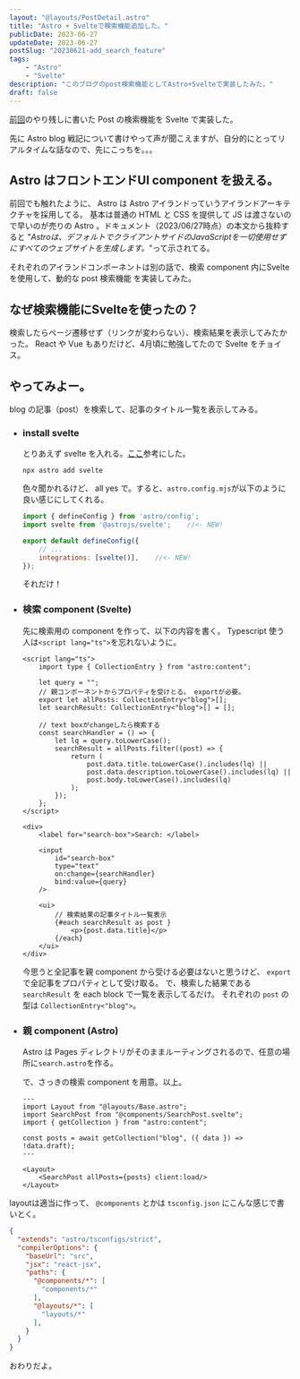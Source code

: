 ```yaml
---
layout: "@layouts/PostDetail.astro"
title: "Astro + Svelteで検索機能追加した。"
publicDate: 2023-06-27
updateDate: 2023-06-27
postSlug: "20230621-add_search_feature"
tags:
    - "Astro"
    - "Svelte"
description: "このブログのpost検索機能としてAstro+Svelteで実装したみた。"
draft: false
---
```


[前回](https://marogosteen-pages.web.app/posts/20230621-remake_my_blog/)のやり残しに書いた Post の検索機能を Svelte で実装した。

先に Astro blog 戦記について書けやって声が聞こえますが、自分的にとってリアルタイムな話なので、先にこっちを。。。

## Astro はフロントエンドUI component を扱える。

前回でも触れたように、 Astro は Astro アイランドっていうアイランドアーキテクチャを採用してる。
基本は普通の HTML と CSS を提供して JS は渡さないので早いのが売りの Astro 。ドキュメント（2023/06/27時点）の本文から抜粋すると
"*Astroは、デフォルトでクライアントサイドのJavaScriptを一切使用せずにすべてのウェブサイトを生成します。*"って示されてる。

それぞれのアイランドコンポーネントは別の話で、検索 component 内にSvelteを使用して、動的な post 検索機能 を実装してみた。

## なぜ検索機能にSvelteを使ったの？

検索したらページ遷移せず（リンクが変わらない）、検索結果を表示してみたかった。
 React や Vue もありだけど、4月頃に勉強してたので Svelte をチョイス。

## やってみよー。

blog の記事（post）を検索して、記事のタイトル一覧を表示してみる。

- ### install svelte

    とりあえず svelte を入れる。[ここ](https://docs.astro.build/ja/guides/integrations-guide/svelte/)参考にした。

    ```shell
    npx astro add svelte
    ```

    色々聞かれるけど、 all yes で。すると、`astro.config.mjs`が以下のように良い感じにしてくれる。

    ```js
    import { defineConfig } from 'astro/config';
    import svelte from '@astrojs/svelte';    //<- NEW!

    export default defineConfig({
        // ...
        integrations: [svelte()],    //<- NEW!
    });
    ```

    それだけ！

- ### 検索 component (Svelte)

    先に検索用の component を作って、以下の内容を書く。 Typescript 使う人は`<script lang="ts">`を忘れないように。

    ```svelte
    <script lang="ts">
        import type { CollectionEntry } from "astro:content";

        let query = "";
        // 親コンポーネントからプロパティを受けとる。 exportが必要。
        export let allPosts: CollectionEntry<"blog">[];
        let searchResult: CollectionEntry<"blog">[] = [];

        // text boxがchangeしたら検索する
        const searchHandler = () => {
            let lq = query.toLowerCase();
            searchResult = allPosts.filter((post) => {
                return (
                    post.data.title.toLowerCase().includes(lq) ||
                    post.data.description.toLowerCase().includes(lq) ||
                    post.body.toLowerCase().includes(lq)
                );
            });
        };
    </script>

    <div>
        <label for="search-box">Search: </label>

        <input
            id="search-box"
            type="text"
            on:change={searchHandler}
            bind:value={query}
        />

        <ui>
            // 検索結果の記事タイトル一覧表示
            {#each searchResult as post }
                <p>{post.data.title}</p>
            {/each}
        </ui>
    </div>
    ```

    今思うと全記事を親 component から受ける必要はないと思うけど、 `export` で全記事をプロパティとして受け取る。
    で、検索した結果である `searchResult` を each block で一覧を表示してるだけ。
    それぞれの `post` の型は `CollectionEntry<"blog">`。

- ### 親 component (Astro)

    Astro は Pages ディレクトリがそのままルーティングされるので、任意の場所に`search.astro`を作る。

    で、さっきの検索 component を用意。以上。

    ```astro
    ---
    import Layout from "@layouts/Base.astro";
    import SearchPost from "@components/SearchPost.svelte";
    import { getCollection } from "astro:content";

    const posts = await getCollection("blog", ({ data }) => !data.draft);
    ---

    <Layout>
        <SearchPost allPosts={posts} client:load/>
    </Layout>
    ```

layoutは適当に作って、 `@components` とかは `tsconfig.json` にこんな感じで書いとく。

```json
{
  "extends": "astro/tsconfigs/strict",
  "compilerOptions": {
    "baseUrl": "src",
    "jsx": "react-jsx",
    "paths": {
      "@components/*": [
        "components/*"
      ],
      "@layouts/*": [
        "layouts/*"
      ],
    }
  }
}
```

おわりだよ。
